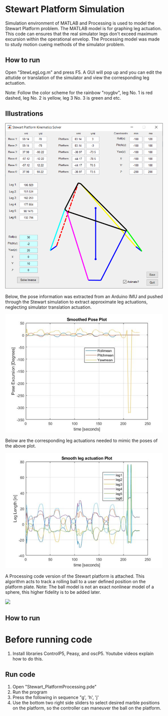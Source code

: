 # Stewart Platform Simulation
Simulation environment of MATLAB and Processing is used to model the Stewart Platform problem. The MATLAB model is for graphing leg actuation. This code can ensures that the real simulator legs don't exceed maximum excursion within the operational envelop. The Processing model was made to study motion cueing methods of the simulator problem.


## How to run
Open "StewLegLog.m" and press F5. A GUI will pop up and you can edit the attutide or translation of the simulator and view the corresponding leg actuation.

Note: Follow the color scheme for the rainbow "roygbv", leg No. 1 is red dashed, leg No. 2 is yellow, leg 3 No. 3 is green and etc.

## Illustrations
<img src="https://github.com/Tac321/Stewart-Platform/blob/master/Images/Stewart_MATLAB.png" width="700" />

Below, the pose information was extracted from an Arduino IMU and pushed through the Stewart simulation to extract approximate leg actuations, neglecting simulator translation actuation.


<img src="https://github.com/Tac321/Stewart-Platform/blob/master/Images/meanSmoothedPoseExtrimumExcursionTestTrajectory_10_10_2018.jpg" width="700" />


Below are the corresponding leg actuations needed to mimic the poses of the above plot.

<img src="https://github.com/Tac321/Stewart-Platform/blob/master/Images/LegExcursionsExtrimumExcursionTestTrajectory_10_10_2018.jpg" width="700" />



A Processing code version of the Stewart platform is attached. This algorithm acts to track a rolling ball to a user defined position on the platform plate. Note: The ball model is not an exact nonlinear model of a sphere, this higher fidelity is to be added later. 

<img src="https://github.com/Tac321/Stewart-Platform/blob/master/Images/StewartMotionCue.gif" width="700" />


## How to run

# Before running code
1) Install libraries ControlP5, Peasy, and oscP5. Youtube videos explain how to do this.

## Run code
1) Open "Stewart_PlatformProcessing.pde"
2) Run the program
3) Press the following in sequence "g', 'h', 'j' 
4) Use the bottom two right side sliders to select desired marble positions on the platform, so the controller can maneuver the ball on the platform.

